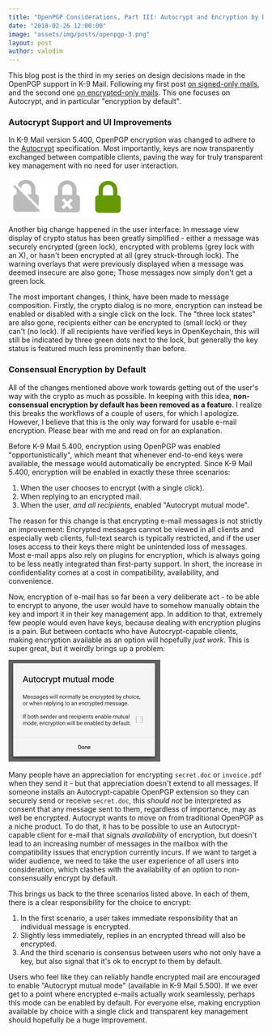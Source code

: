 ```yaml
---
title: "OpenPGP Considerations, Part III: Autocrypt and Encryption by Default"
date: "2018-02-26 12:00:00"
image: "assets/img/posts/openpgp-3.png"
layout: post
author: valodim
---
```


This blog post is the third in my series on design decisions made in the OpenPGP support in K-9 Mail.
Following my first post [on signed-only mails](/2016/11/24/OpenPGP-Considerations-Part-I), and the second one [on encrypted-only mails](/2017/01/30/OpenPGP-Considerations-Part-II).
This one focuses on Autocrypt, and in particular "encryption by default".

### Autocrypt Support and UI Improvements

In K-9 Mail version 5.400, OpenPGP encryption was changed to adhere to the [Autocrypt](https://autocrypt.org) specification.
Most importantly, keys are now transparently exchanged between compatible clients, paving the way for truly transparent key management with no need for user interaction.

![K-9 Mail Crypto States >](/assets/img/posts/crypto-states.png "K-9 Mail Crypto States")

Another big change happened in the user interface:
In message view display of crypto status has been greatly simplified - either a message was securely encrypted (green lock), encrypted with problems (grey lock with an X), or hasn't been encrypted at all (grey struck-through lock).
The warning overlays that were previously displayed when a message was deemed insecure are also gone; Those messages now simply don't get a green lock.

The most important changes, I think, have been made to message composition.
Firstly, the crypto dialog is no more, encryption can instead be enabled or disabled with a single click on the lock.
The "three lock states" are also gone, recipients either can be encrypted to (small lock) or they can't (no lock).
If all recipients have verified keys in OpenKeychain, this will still be indicated by three green dots next to the lock, but generally the key status is featured much less prominently than before.

### Consensual Encryption by Default

All of the changes mentioned above work towards getting out of the user's way with the crypto as much as possible.
In keeping with this idea, **non-consensual encryption by default has been removed as a feature**.
I realize this breaks the workflows of a couple of users, for which I apologize.
However, I believe that this is the only way forward for usable e-mail encryption.
Please bear with me and read on for an explanation.

Before K-9 Mail 5.400, encryption using OpenPGP was enabled "opportunistically", which meant that whenever end-to-end keys were available, the message would automatically be encrypted.
Since K-9 Mail 5.400, encryption will be enabled in exactly these three scenarios:
1. When the user chooses to encrypt (with a single click).
2. When replying to an encrypted mail.
3. When the user, *and all recipients*, enabled "Autocrypt mutual mode".

The reason for this change is that encrypting e-mail messages is not strictly an improvement:
Encrypted messages cannot be viewed in all clients and especially web clients, full-text search is typically restricted, and if the user loses access to their keys there might be unintended loss of messages.
Most e-mail apps also rely on plugins for encryption, which is always going to be less neatly integrated than first-party support.
In short, the increase in confidentiality comes at a cost in compatibility, availability, and convenience.

Now, encryption of e-mail has so far been a very deliberate act - to be able to encrypt to anyone, the user would have to somehow manually obtain the key and import it in their key management app.
In addition to that, extremely few people would even have keys, because dealing with encryption plugins is a pain.
But between contacts who have Autocrypt-capable clients, making encryption available as an option will hopefully *just work*.
This is super great, but it weirdly brings up a problem:

![Autocrypt Mutual Mode >](/assets/img/posts/autocrypt-mutual.png "Autocrypt Mutual Mode")

Many people have an appreciation for encrypting `secret.doc` or `invoice.pdf` when they send it - but that appreciation doesn't extend to all messages.
If someone installs an Autocrypt-capable OpenPGP extension so they can securely send or receive `secret.doc`, this *should not* be interpreted as consent that any message sent to them, regardless of importance, may as well be encrypted.
Autocrypt wants to move on from traditional OpenPGP as a niche product.
To do that, it has to be possible to use an Autocrypt-capable client for e-mail that signals *availability* of encryption, but doesn't lead to an increasing number of messages in the mailbox with the compatibility issues that encryption currently incurs.
If we want to target a wider audience, we need to take the user experience of all users into consideration, which clashes with the availability of an option to non-consensually encrypt by default.

This brings us back to the three scenarios listed above.
In each of them, there is a clear responsibility for the choice to encrypt:
1. In the first scenario, a user takes immediate responsibility that an individual message is encrypted.
2. Slightly less immediately, replies in an encrypted thread will also be encrypted.
3. And the third scenario is consensus between users who not only have a key, but also signal that it's ok to encrypt to them by default.

Users who feel like they can reliably handle encrypted mail are encouraged to enable "Autocrypt mutual mode" (available in K-9 Mail 5.500).
If we ever get to a point where encrypted e-mails actually work seamlessly, perhaps this mode can be enabled by default.
For everyone else, making encryption available by choice with a single click and transparent key management should hopefully be a huge improvement.

